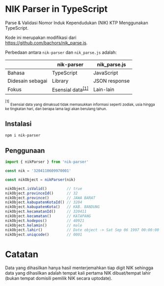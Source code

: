 # NIK Parser in TypeScript

Parse & Validasi Nomor Induk Kependudukan (NIK) KTP Menggunakan TypeScript.

Kode ini merupakan modifikasi dari https://github.com/bachors/nik_parse.js.

Perbedaan antara `nik-parser` dan `nik_parse.js` adalah:

|                  | nik-parser                               | nik_parse.js  |
|------------------|------------------------------------------|---------------|
| Bahasa           | TypeScript                               | JavaScript    |
| Didesain sebagai | Library                                  | JSON response |
| Fokus            | Esensial data<sup>[[1]](#footnote)</sup> | Lain-lain     |

<a id="footnote" />
<sup>[1]</sup>
<sub>Esensial data yang dimaksud tidak memasukkan informasi seperti zodiak,
usia hingga ke tingkatan hari, dan berapa lama lagi akan berulang tahun.</sub>

## Instalasi

```sh
npm i nik-parser
```

## Penggunaan

```ts
import { nikParser } from 'nik-parser'

const nik = '3204110609970001'

const nikObject = nikParser(nik)

nikObject.isValid()         // true
nikObject.provinceId()      // 32
nikObject.province()        // JAWA BARAT
nikObject.kabupatenKotaId() // 3204
nikObject.kabupatenKota()   // KAB. BANDUNG
nikObject.kecamatanId()     // 320411
nikObject.kecamatan()       // KATAPANG
nikObject.kodepos()         // 40921
nikObject.kelamin()         // male
nikObject.lahir()           // Date object -> Sat Sep 06 1997 00:00:00 GMT+0700 (Western Indonesia Time)
nikObject.uniqcode()        // 0001
```

# Catatan
Data yang dihasilkan hanya hasil menterjemahkan tiap digit NIK sehingga data yang dihasilkan adalah
tempat kali pertama NIK dibuat/tempat lahir (bukan tempat domisili pemilik NIK secara uptodate).
